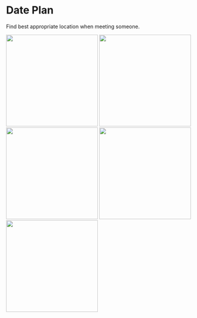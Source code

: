 # Date Plan

Find best appropriate location when meeting someone.



<img src="https://cloud.githubusercontent.com/assets/11007191/18816134/bbe5f25a-837d-11e6-8939-9fa8d57d18c5.jpeg" width="250">
<img src="https://cloud.githubusercontent.com/assets/11007191/18816138/c753ad44-837d-11e6-980b-3e4c438d658f.jpeg" width="250">
<img src="https://cloud.githubusercontent.com/assets/11007191/18816139/c89deb74-837d-11e6-95b7-c83b69a10674.jpeg" width="250">
<img src="https://cloud.githubusercontent.com/assets/11007191/18816140/ca61ad74-837d-11e6-91c4-e170106ee6ac.jpeg" width="250">
<img src="https://cloud.githubusercontent.com/assets/11007191/18816141/cbe42ac8-837d-11e6-8c24-f8b8422c6111.jpeg" width="250">
